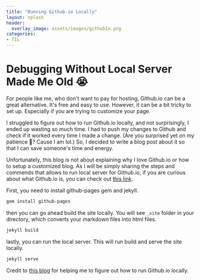 ```yaml
---
title: "Running Github.io Locally"
layout: splash
header:
  overlay_image: assets/images/githubIo.png
categories:
- TIL
---
```


# Debugging Without Local Server Made Me Old 😭

For people like me, who don't want to pay for hosting, Github.io can be a great alternative. It's free and easy to use. However, it can be a bit tricky to set up. Especially if you are trying to customize your page.


I struggled to figure out how to run Github.io locally, and not surprisingly, I ended up wasting so much time. I had to push my changes to Github and check if it worked every time I made a change. (Are you surprised yet on my patience 🫠? Cause I am lol.) So, I decided to write a blog post about it so that I can save someone's time and energy.

Unfortunately, this blog is not about explaining why I love Github.io or how to setup a customized blog. As I will be simply sharing the steps and commends that allows to run local server for Github.io, if you are curious about what Github.io is, you can check out [this link](https://pages.github.com/).

First, you need to install github-pages gem and jekyll.
```bash
gem install github-pages
```

then you can go ahead build the site locally. You will see `_site` folder in your directory, which converts your markdown files into html files.
```bash
jekyll build
```

lastly, you can run the local server. This will run build and serve the site locally.
```bash
jekyll serve
```

Credit to [this blog](https://kbroman.org/simple_site/pages/local_test.html) for helping me to figure out how to run Github.io locally.
